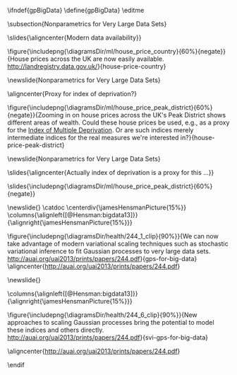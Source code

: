 \ifndef{gpBigData}
\define{gpBigData}
\editme

\subsection{Nonparametrics for Very Large Data Sets}

\slides{\aligncenter{Modern data availability}}

\figure{\includepng{\diagramsDir/ml/house_price_country}{60%}{negate}}{House prices across the UK are now easily available. <http://landregistry.data.gov.uk/>}{house-price-country}

\newslide{Nonparametrics for Very Large Data Sets}

\aligncenter{Proxy for index of deprivation?}

\figure{\includepng{\diagramsDir/ml/house_price_peak_district}{60%}{negate}}{Zooming in on house prices across the UK's Peak District shows different areas of wealth. Could these house prices be used, e.g.,  as a proxy for the [Index of Multiple Deprivation](https://en.wikipedia.org/wiki/Multiple_deprivation_index). Or are such indices merely intermediate indices for the real measures we're interested in?}{house-price-peak-district}

\newslide{Nonparametrics for Very Large Data Sets}

\slides{\aligncenter{Actually index of deprivation is a proxy for this ...}}

\slides{\includepng{\diagramsDir/ml/house_price_peak_district}{60%}{negate}}

\newslide{}
\catdoc
\centerdiv{\jamesHensmanPicture{15%}}
\columns{\alignleft{[@Hensman:bigdata13]}}{\alignright{\jamesHensmanPicture{15%}}}

\figure{\includepng{\diagramsDir/health/244_1_clip}{90%}}{We can now take advantage of modern variational scaling techniques such as stochastic variational inference to fit Gaussian processes to very large data sets. <http://auai.org/uai2013/prints/papers/244.pdf>}{gps-for-big-data}
\aligncenter{<http://auai.org/uai2013/prints/papers/244.pdf>}

\newslide{}

\columns{\alignleft{[@Hensman:bigdata13]}}{\alignright{\jamesHensmanPicture{15%}}}

\figure{\includepng{\diagramsDir/health/244_6_clip}{90%}}{New approaches to scaling Gaussian processes bring the potential to model these indices and others directly. <http://auai.org/uai2013/prints/papers/244.pdf>}{svi-gps-for-big-data}

\aligncenter{<http://auai.org/uai2013/prints/papers/244.pdf>}

\endif
